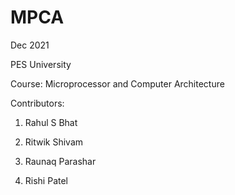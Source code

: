 # MPCA


Dec 2021


PES University


Course: Microprocessor and Computer Architecture


Contributors:

1. Rahul S Bhat


2. Ritwik Shivam


3. Raunaq Parashar


4. Rishi Patel
